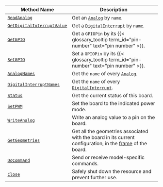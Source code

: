 <!-- prettier-ignore -->
Method Name | Description
----------- | -----------
[`ReadAnalog`](/components/board/#readanalog) | Get an [`Analog`](/components/board/#analogs) by `name`.
[`GetDigitalInterruptValue`](/components/board/#getdigitalinterruptvalue) | Get a [`DigitalInterrupt`](/components/board/#digital_interrupts) by `name`.
[`GetGPIO`](/components/board/#getgpio) | Get a `GPIOPin` by its {{< glossary_tooltip term_id="pin-number" text="pin number" >}}.
[`SetGPIO`](/components/board/#setgpio) | Set a `GPIOPin` by its {{< glossary_tooltip term_id="pin-number" text="pin number" >}}.
[`AnalogNames`](/components/board/#analognames) | Get the `name` of every [`Analog`](/components/board/#analogs).
[`DigitalInterruptNames`](/components/board/#digitalinterruptnames) | Get the `name` of every [`DigitalInterrupt`](/components/board/#digital_interrupts).
[`Status`](/components/board/#status) | Get the current status of this board.
[`SetPWM`](/components/board/#setpwm) | Set the board to the indicated power mode.
[`WriteAnalog`](/components/board/#writeanalog) | Write an analog value to a pin on the board.
[`GetGeometries`](/components/board/#getgeometries) | Get all the geometries associated with the board in its current configuration, in the [frame](/mobility/frame-system/) of the board.
[`DoCommand`](/components/board/#docommand) | Send or receive model-specific commands.
[`Close`](/components/board/#close) | Safely shut down the resource and prevent further use.
